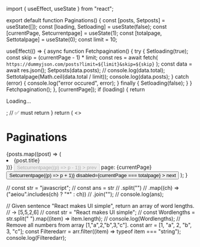 import { useEffect, useState } from "react";

export default function Paginations() {
const [posts, Setposts] = useState([]);
const [loading, Setloading] = useState(false);
const [currentPage, Setcurrentpage] = useState(1);
const [totalpage, Settotalpage] = useState(0);
const limit = 10;

useEffect(() => {
async function Fetchpagination() {
try {
Setloading(true);
const skip = (currentPage - 1) \* limit;
const res = await fetch(
`https://dummyjson.com/posts?limit=${limit}&skip=${skip}`
);
const data = await res.json();
Setposts(data.posts);
// console.log(data.total);
Settotalpage(Math.ceil(data.total / limit));
console.log(data.posts);
} catch (error) {
console.log("error occured", error);
} finally {
Setloading(false);
}
}
Fetchpagination();
}, [currentPage]);
if (loading) {
return <p>Loading...</p>; // ✅ must return
}
return (
<>

<h1>Paginations</h1>
{posts.map((post) => (
<li key={post.id}>{post.title}</li>
))}
<button
disabled={currentPage === 1}
onClick={() => Setcurrentpage((p) => p - 1)} >
prev
</button>
<span>page: {currentPage}</span>
<button
onClick={() => Setcurrentpage((p) => p + 1)}
disabled={currentPage === totalpage} >
next
</button>
</>
);
}

// const str = "javascript";
// const ans = str
// .split("")
// .map((ch) => ("aeiou".includes(ch) ? "\*" : ch))
// .join("");
// console.log(ans);

// Given sentence "React makes UI simple", return an array of word lengths.
// → [5,5,2,6]
// const str = "React makes UI simple";
// const Wordlengths = str.split(" ").map((item) => item.length);
// console.log(Wordlengths);
// Remove all numbers from array [1,"a",2,"b",3,"c"].
const arr = [1, "a", 2, "b", 3, "c"];
const Filteredarr = arr.filter((item) => typeof item === "string");
console.log(Filteredarr);
